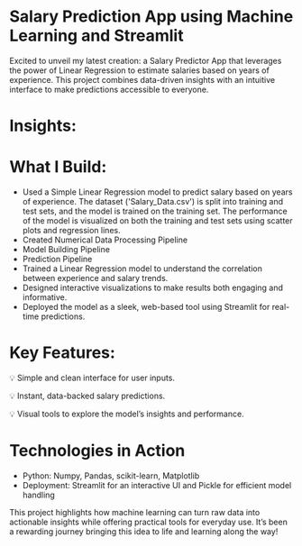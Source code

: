 # Salary Prediction App using Machine Learning and Streamlit

Excited to unveil my latest creation: a Salary Predictor App that leverages the power of Linear Regression to estimate salaries based on years of experience. This project combines data-driven insights with an intuitive interface to make predictions accessible to everyone.

  # Insights:

  # What I Build:

  - Used a Simple Linear Regression model to predict salary based on years of experience. The dataset ('Salary_Data.csv') is split into training and test sets, and the model is trained on the training set. The 
    performance of the model is visualized on both the training and test sets using scatter plots and regression lines.
  - Created Numerical Data Processing Pipeline
  - Model Building Pipeline
  - Prediction Pipeline
  - Trained a Linear Regression model to understand the correlation between experience and salary trends.
  - Designed interactive visualizations to make results both engaging and informative.
  - Deployed the model as a sleek, web-based tool using Streamlit for real-time predictions.

  # Key Features:

 💡 Simple and clean interface for user inputs.
 
 💡 Instant, data-backed salary predictions.
 
 💡 Visual tools to explore the model’s insights and performance.

  # Technologies in Action
  - Python: Numpy, Pandas, scikit-learn, Matplotlib
  - Deployment: Streamlit for an interactive UI and Pickle for efficient model handling

This project highlights how machine learning can turn raw data into actionable insights while offering practical tools for everyday use. It’s been a rewarding journey bringing this idea to life and learning along the way!
